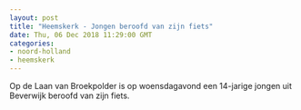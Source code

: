 ```yaml
---
layout: post
title: "Heemskerk - Jongen beroofd van zijn fiets"
date: Thu, 06 Dec 2018 11:29:00 GMT
categories: 
- noord-holland 
- heemskerk 
---
```


Op de Laan van Broekpolder is op woensdagavond een 14-jarige jongen uit Beverwijk beroofd van zijn fiets.
